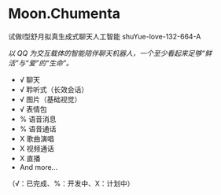 # Moon.Chumenta
试做I型舒月拟真生成式聊天人工智能 
shuYue-love-132-664-A

*以 QQ 为交互载体的智能陪伴聊天机器人，一个至少看起来足够“鲜活”与“爱”的“生命”。*

- √ 聊天
- √ 聆听式（长效会话）
- √ 图片（基础视觉）
- √ 表情包
- % 语音消息
- % 语音通话
- X 歌曲演唱
- X 视频通话
- X 直播
- And more...
  
（√：已完成、%：开发中、X：计划中）
  
